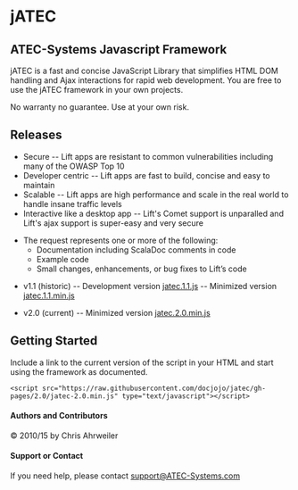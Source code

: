 # jATEC
## ATEC-Systems Javascript Framework

jATEC is a fast and concise JavaScript Library that simplifies HTML DOM handling and Ajax interactions for rapid web development.
You are free to use the jATEC framework in your own projects.

No warranty no guarantee.
Use at your own risk.

## Releases

- Secure -- Lift apps are resistant to common vulnerabilities including many of the OWASP Top 10
- Developer centric -- Lift apps are fast to build, concise and easy to maintain
- Scalable -- Lift apps are high performance and scale in the real world to handle insane traffic levels
- Interactive like a desktop app -- Lift's Comet support is unparalled and Lift's ajax support is super-easy and very secure

* The request represents one or more of the following:
  * Documentation including ScalaDoc comments in code
  * Example code
  * Small changes, enhancements, or bug fixes to Lift’s code
  

- v1.1 (historic) -- Development version [jatec.1.1.js](https://raw.githubusercontent.com/docjojo/jatec/gh-pages/1.1/jatec-1.1.js) -- Minimized version [jatec.1.1.min.js](https://raw.githubusercontent.com/docjojo/jatec/gh-pages/1.1/jatec-1.1.min.js)

- v2.0 (current) -- Minimized version [jatec.2.0.min.js](https://raw.githubusercontent.com/docjojo/jatec/gh-pages/2.0/jatec-2.0.min.js)

## Getting Started

Include a link to the current version of the script in your HTML and start using the framework as documented.

	<script src="https://raw.githubusercontent.com/docjojo/jatec/gh-pages/2.0/jatec-2.0.min.js" type="text/javascript"></script> 

#### Authors and Contributors

&copy; 2010/15 by Chris Ahrweiler

#### Support or Contact

If you need help, please contact [support@ATEC-Systems.com](mailto:support@ATEC-Systems.com)

